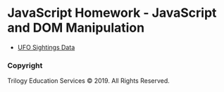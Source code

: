 # JavaScript Homework - JavaScript and DOM Manipulation


* [UFO Sightings Data](StarterCode/static/js/data.js)


### Copyright

Trilogy Education Services © 2019. All Rights Reserved.
